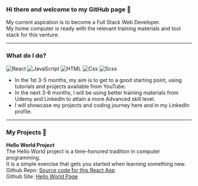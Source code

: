 <!--- My GitHub personal profile page -->

### Hi there and welcome to my GitHub page 👋

My current aspiration is to become a Full Stack Web Developer.<br>
My home computer is ready with the relevant training materials and tool stack for this venture.

---

### What do I do?

<p>
  <img alt="React" src="https://img.shields.io/badge/React-61DAFB?logo=react&logoColor=white&style=for-the-badge" />
  <img alt="JavaScript" src="https://img.shields.io/badge/JavaScript-F7DF1E?logo=javascript&logoColor=white&style=for-the-badge" />
  <img alt="HTML" src="https://img.shields.io/badge/HTML-E34F26?logo=html5&logoColor=white&style=for-the-badge" />
  <img alt="Css" src="https://img.shields.io/badge/CSS-1572B6?logo=css3&logoColor=white&style=for-the-badge" />
  <img alt="Scss" src="https://img.shields.io/badge/Sass-CC6699?logo=sass&logoColor=white&style=for-the-badge" />
 </p>

- In the 1st 3-5 months, my aim is to get to a good starting point, using tutorials and projects available from YouTube.
- In the next 3-6 months, I will be using better training materials from Udemy and LinkedIn to attain a more Advanced skill level.
- I will showcase my projects and coding journey here and in my LinkedIn profile.

---

### My Projects 🤞

<b>Hello World Project</b><br>
The Hello World project is a time-honored tradition in computer programming.<br>
It is a simple exercise that gets you started when learning something new.<br>
Github Repo: <a href="https://github.com/andym388/a01_1hello-world">Source code for this React App</a><br>
Github Site: <a href="https://andym388.github.io/a01_1hello-world/">Hello World Page</a><br>


